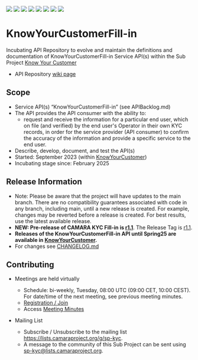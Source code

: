 <a href="https://github.com/camaraproject/KnowYourCustomerFill-in/commits/" title="Last Commit"><img src="https://img.shields.io/github/last-commit/camaraproject/KnowYourCustomerFill-in?style=plastic"></a>
<a href="https://github.com/camaraproject/KnowYourCustomerFill-in/issues" title="Open Issues"><img src="https://img.shields.io/github/issues/camaraproject/KnowYourCustomerFill-in?style=plastic"></a>
<a href="https://github.com/camaraproject/KnowYourCustomerFill-in/pulls" title="Open Pull Requests"><img src="https://img.shields.io/github/issues-pr/camaraproject/KnowYourCustomerFill-in?style=plastic"></a>
<a href="https://github.com/camaraproject/KnowYourCustomerFill-in/graphs/contributors" title="Contributors"><img src="https://img.shields.io/github/contributors/camaraproject/KnowYourCustomerFill-in?style=plastic"></a>
<a href="https://github.com/camaraproject/KnowYourCustomerFill-in" title="Repo Size"><img src="https://img.shields.io/github/repo-size/camaraproject/KnowYourCustomerFill-in?style=plastic"></a>
<a href="https://github.com/camaraproject/KnowYourCustomerFill-in/blob/main/LICENSE" title="License"><img src="https://img.shields.io/badge/License-Apache%202.0-green.svg?style=plastic"></a>
<a href="https://github.com/camaraproject/KnowYourCustomerFill-in/releases/latest" title="Latest Release"><img src="https://img.shields.io/github/release/camaraproject/KnowYourCustomerFill-in?style=plastic"></a>
<a href="https://github.com/camaraproject/Governance/blob/main/ProjectStructureAndRoles.md" title="Incubating API Repository"><img src="https://img.shields.io/badge/Incubating%20API%20Repository-green?style=plastic"></a>

# KnowYourCustomerFill-in

Incubating API Repository to evolve and maintain the definitions and documentation of KnowYourCustomerFill-in Service API(s) within the Sub Project [Know Your Customer](https://lf-camaraproject.atlassian.net/wiki/x/I4DGB)

* API Repository [wiki page](https://lf-camaraproject.atlassian.net/wiki/x/AYAzC)

## Scope

* Service API(s) “KnowYourCustomerFill-in” (see APIBacklog.md) 
* The API provides the API consumer with the ability to:  
  * request and receive the information for a particular end user, which on file (and verified) by the end user's Operator in their own KYC records, in order for the service provider (API consumer) to confirm the accuracy of the information and provide a specific service to the end user.
* Describe, develop, document, and test the API(s)
* Started: September 2023 (within [KnowYourCustomer](https://github.com/camaraproject/KnowYourCustomer))
* Incubating stage since: February 2025

## Release Information

* Note: Please be aware that the project will have updates to the main branch. There are no compatibility guarantees associated with code in any branch, including main, until a new release is created. For example, changes may be reverted before a release is created. For best results, use the latest available release.
* **NEW: Pre-release of CAMARA KYC Fill-in is [r1.1](https://github.com/camaraproject/KnowYourCustomerFill-in/tree/r1.1)**. The Release Tag is [r1.1](https://github.com/camaraproject/KnowYourCustomerFill-in/releases/tag/r1.1).
* **Releases of the KnowYourCustomerFill-in API until Spring25 are available in [KnowYourCustomer](https://github.com/camaraproject/KnowYourCustomer).**
* For changes see [CHANGELOG.md](https://github.com/camaraproject/KnowYourCustomerFill-in/blob/main/CHANGELOG.md)    

## Contributing

* Meetings are held virtually <!-- for new, independent Sandbox API repositories request a meeting link from the LF admin team or replace the information with the existing meeting information of the Sub Project -->

  * Schedule: bi-weekly, Tuesday, 08:00 UTC (09:00 CET, 10:00 CEST). For date/time of the next meeting, see previous meeting minutes.
  * [Registration / Join](https://zoom-lfx.platform.linuxfoundation.org/meeting/96235150735?password=7e3fea67-a76e-4941-8a70-392cf5545917)
  * Access [Meeting Minutes](https://lf-camaraproject.atlassian.net/wiki/spaces/CAM/pages/14551060/KnowYourCustomer+Meeting+Minutes)

* Mailing List
  * Subscribe / Unsubscribe to the mailing list <https://lists.camaraproject.org/g/sp-kyc>.
  * A message to the community of this Sub Project can be sent using <sp-kyc@lists.camaraproject.org>.
